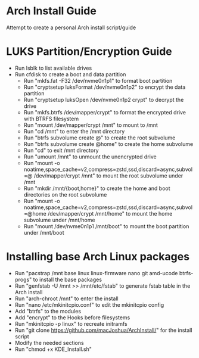 # Arch Install Guide
Attempt to create a personal Arch install script/guide

# LUKS Partition/Encryption Guide
* Run lsblk to list available drives
* Run cfdisk to create a boot and data partition
  * Run "mkfs.fat -F32 /dev/nvme0n1p1" to format boot partition
  * Run "cryptsetup luksFormat /dev/nvme0n1p2" to encrypt the data partition
  * Run "cryptsetup luksOpen /dev/nvme0n1p2 crypt" to decrypt the drive  
  * Run "mkfs.btrfs /dev/mapper/crypt" to format the encrypted drive with BTRFS filesystem
  * Run "mount /dev/mapper/crypt /mnt" to mount to /mnt
  * Run "cd /mnt" to enter the /mnt directory
  * Run "btrfs subvolume create @" to create the root subvolume
  * Run "btrfs subvolume create @home" to create the home subvolume
  * Run "cd" to exit /mnt directory
  * Run "umount /mnt" to unmount the unencrypted drive
  * Run "mount -o noatime,space_cache=v2,compress=zstd,ssd,discard=async,subvol=@ /dev/mapper/crypt /mnt" to mount the root subvolume under /mnt
  * Run "mkdir /mnt/{boot,home}" to create the home and boot directories on the root subvolume
  * Run "mount -o noatime,space_cache=v2,compress=zstd,ssd,discard=async,subvol=@home /dev/mapper/crypt /mnt/home" to mount the home subvolume under /mnt/home
  * Run "mount /dev/nvme0n1p1 /mnt/boot" to mount the boot partition under /mnt/boot
 
 # Installing base Arch Linux packages 
  * Run "pacstrap /mnt base linux linux-firmware nano git amd-ucode btrfs-progs" to install the base packages
  * Run "genfstab -U /mnt >> /mnt/etc/fstab" to generate fstab table in the Arch install
  * Run "arch-chroot /mnt" to enter the install
  * Run "nano /etc/mkinitcpio.conf" to edit the mkinitcpio config
  * Add "btrfs" to the modules
  * Add "encrypt" to the Hooks before filesystems
  * Run "mkinitcpio -p linux" to recreate initramfs
  * Run "git clone https://github.com/macJoshua/ArchInstall/" for the install script
  * Modify the needed sections
  * Run "chmod +x KDE_Install.sh"



